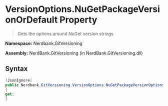 # VersionOptions.NuGetPackageVersionOrDefault Property
> Gets the options around NuGet version strings

**Namespace:** Nerdbank.GitVersioning

**Assembly:** NerdBank.GitVersioning (in NerdBank.GitVersioning.dll)
## Syntax
~~~~csharp
[JsonIgnore]
public Nerdbank.GitVersioning.VersionOptions.NuGetPackageVersionOptions NuGetPackageVersionOrDefault
{
get;
}
~~~~
